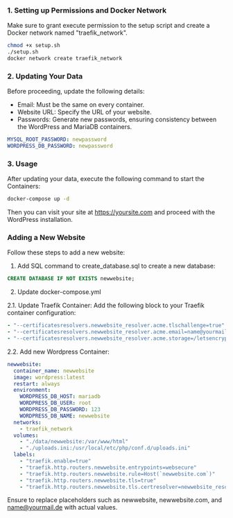 ### 1. Setting up Permissions and Docker Network

Make sure to grant execute permission to the setup script and create a Docker network named "traefik_network".

```bash
chmod +x setup.sh
./setup.sh
docker network create traefik_network
```

### 2. Updating Your Data

Before proceeding, update the following details:

- Email: Must be the same on every container.
- Website URL: Specify the URL of your website.
- Passwords: Generate new passwords, ensuring consistency between the WordPress and MariaDB containers.

```yml
MYSQL_ROOT_PASSWORD: newpassword
WORDPRESS_DB_PASSWORD: newpassword
```

### 3. Usage
After updating your data, execute the following command to start the Containers:

```bash
docker-compose up -d
```

Then you can visit your site at https://yoursite.com and proceed with the WordPress installation.


### Adding a New Website
Follow these steps to add a new website:

1. Add SQL command to create_database.sql to create a new database:

```sql
CREATE DATABASE IF NOT EXISTS newwebsite;
```


2. Update docker-compose.yml

  2.1. Update Traefik Container:
  Add the following block to your Traefik container configuration:
  
  ```yml
  - "--certificatesresolvers.newwebsite_resolver.acme.tlschallenge=true"
  - "--certificatesresolvers.newwebsite_resolver.acme.email=name@yourmail.de"
  - "--certificatesresolvers.newwebsite_resolver.acme.storage=/letsencrypt/newwebsite.json"
  ```
  
  2.2. Add new Wordpress Container: 
  
  ```yml
  newwebsite:
    container_name: newwebsite
    image: wordpress:latest
    restart: always
    environment:
      WORDPRESS_DB_HOST: mariadb
      WORDPRESS_DB_USER: root
      WORDPRESS_DB_PASSWORD: 123
      WORDPRESS_DB_NAME: newwebsite
    networks:
      - traefik_network
    volumes:
      - "./data/newwebsite:/var/www/html"
      - "./uploads.ini:/usr/local/etc/php/conf.d/uploads.ini"
    labels:
      - "traefik.enable=true"
      - "traefik.http.routers.newwebsite.entrypoints=websecure"
      - "traefik.http.routers.newwebsite.rule=Host(`newwebsite.com`)"
      - "traefik.http.routers.newwebsite.tls=true"
      - "traefik.http.routers.newwebsite.tls.certresolver=newwebsite_resolver"
  ```

Ensure to replace placeholders such as newwebsite, newwebsite.com, and name@yourmail.de with actual values.
